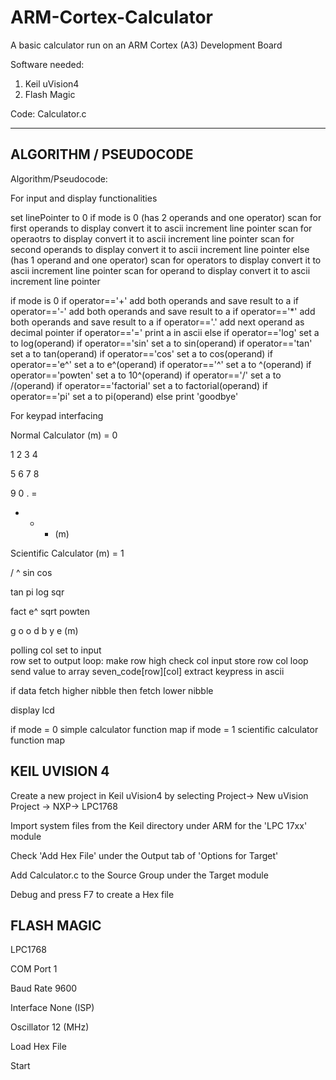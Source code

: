 # ARM-Cortex-Calculator
A basic calculator run on an ARM Cortex (A3) Development Board

Software needed:

1. Keil uVision4
2. Flash Magic

Code: Calculator.c

------------

ALGORITHM / PSEUDOCODE
----------------------


Algorithm/Pseudocode:

For input and display functionalities

set linePointer to 0
if mode is 0
(has 2 operands and one operator)
scan for first operands
to display convert it to ascii
increment line pointer
scan for operaotrs
to display convert it to ascii
increment line pointer
scan for second operands
to display convert it to ascii
increment line pointer
else 
(has 1 operand and one operator)
scan for operators
to display convert it to ascii
increment line pointer
scan for operand
to display convert it to ascii
increment line pointer

if mode is 0
if operator=='+' add both operands and save result to a
if operator=='-' add both operands and save result to a
if operator=='*' add both operands and save result to a
if operator=='.' add next operand as decimal pointer
if operator=='=' print a in ascii
else
if operator=='log' set a to log(operand)
if operator=='sin' set a to sin(operand)
if operator=='tan' set a to tan(operand)
if operator=='cos' set a to cos(operand)
if operator=='e^' set a to e^(operand)
if operator=='^' set a to ^(operand)
if operator=='powten' set a to 10^(operand)
if operator=='/' set a to /(operand)
if operator=='factorial' set a to factorial(operand)
if operator=='pi' set a to pi(operand)
else print 'goodbye'

For keypad interfacing


Normal Calculator (m) = 0

1	 2	 3	 4

5 	 6 	 7 	 8

9	 0 	 . 	 =

+	 -	 *	 (m) 


Scientific Calculator (m) = 1

/	 ^	 sin 	cos

tan	 pi	 log	 sqr

fact 	 e^	 sqrt	 powten

g o o d b y e 	(m)


polling
col set to input												     
row set to output
loop: make row high
check col input
store row col
loop
send value to array seven_code[row][col]
extract keypress in ascii

if data
fetch higher nibble
then
fetch lower nibble

display lcd

if mode = 0
simple calculator function map
if mode = 1
scientific calculator function map



KEIL UVISION 4
--------------


Create a new project in Keil uVision4 by selecting Project-> New uVision Project -> NXP-> LPC1768

Import system files from the Keil directory under ARM for the 'LPC 17xx' module

Check 'Add Hex File' under the Output tab of 'Options for Target'

Add Calculator.c to the Source Group under the Target module

Debug and press F7 to create a Hex file



FLASH MAGIC
-----------


LPC1768

COM Port 1

Baud Rate 9600

Interface None (ISP)

Oscillator 12 (MHz) 

Load Hex File

Start

